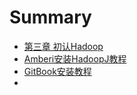 
# Summary

*   [第三章 初认Hadoop](Content/chapter3.md)
*   [Amberi安装HadoopJ教程](Content/chapter99.md)
*   [GitBook安装教程](Content/chapter98.md)
*   

